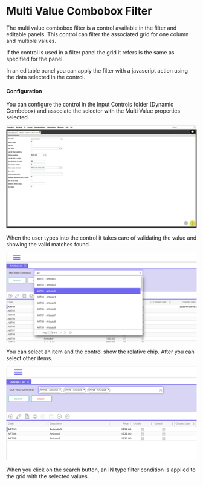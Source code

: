 # Multi Value Combobox Filter

The multi value combobox filter is a control available in the filter and editable panels. This control can filter the associated grid for one column and multiple values.

If the control is used in a filter panel the grid it refers is the same as specified for the panel.

In an editable panel you can apply the filter with a javascript action using the data selected in the control.

#### Configuration

You can configure the control in the Input Controls folder \(Dynamic Combobox\) and associate the selector  with the Multi Value properties selected.

![](../../../.gitbook/assets/image%20%2814%29.png)

When the user types into the control it takes care of validating the value and showing the valid matches found.

![](../../../.gitbook/assets/image%20%2816%29.png)

You can select an item and the control show the relative chip. After you can select other items.

![](../../../.gitbook/assets/image%20%2817%29.png)

When you click on the search button, an IN type filter condition is applied to the grid with the selected values.

